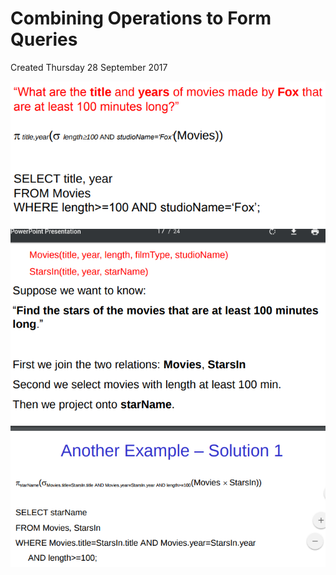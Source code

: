 # Combining Operations to Form Queries
Created Thursday 28 September 2017

![](./Combining_Operations_to_Form_Queries/pasted_image.png)
![](./Combining_Operations_to_Form_Queries/pasted_image001.png)

